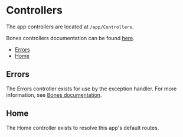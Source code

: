 # Controllers

The app controllers are located at `/app/Controllers`.

Bones controllers documentation can be found [here](https://github.com/bayfrontmedia/bones/blob/master/docs/usage/controllers.md).

- [Errors](#errors)
- [Home](#home)

## Errors

The Errors controller exists for use by the exception handler.
For more information, see [Bones documentation](https://github.com/bayfrontmedia/bones/blob/master/docs/usage/exceptions.md#exception-handler).

## Home

The Home controller exists to resolve this app's default routes.